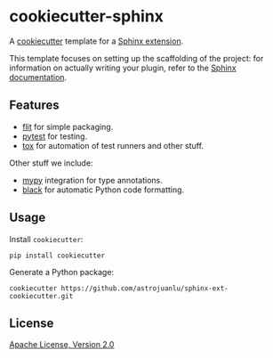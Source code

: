 # cookiecutter-sphinx

A [cookiecutter] template for a [Sphinx extension].

This template focuses on setting up the scaffolding of the project: for
information on actually writing your plugin, refer to the [Sphinx
documentation][sphinx documentation].

## Features

- [flit] for simple packaging.
- [pytest] for testing.
- [tox] for automation of test runners and other stuff.

Other stuff we include:

- [mypy] integration for type annotations.
- [black] for automatic Python code formatting.

## Usage

Install `cookiecutter`:

```
pip install cookiecutter
```

Generate a Python package:

```
cookiecutter https://github.com/astrojuanlu/sphinx-ext-cookiecutter.git
```

## License

[Apache License, Version 2.0](LICENSE)

[cookiecutter]: https://github.com/audreyr/cookiecutter/
[mypy]: http://mypy.readthedocs.io/
[flit]: https://flit.readthedocs.io/
[pytest]: https://docs.pytest.org/
[sphinx documentation]: http://www.sphinx-doc.org/
[sphinx extension]: http://www.sphinx-doc.org/en/stable/extdev/
[tox]: https://tox.readthedocs.io/en/latest/
[black]: https://black.readthedocs.io/
